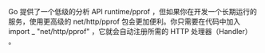 Go 提供了一个低级的分析 API runtime/pprof ，但如果你在开发一个长期运行的服务，使用更高级的 net/http/pprof 包会更加便利。你只需要在代码中加入 import _ "net/http/pprof" ，它就会自动注册所需的 HTTP 处理器（Handler） 。
